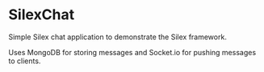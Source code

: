 SilexChat
=========

Simple Silex chat application to demonstrate the Silex framework.

Uses MongoDB for storing messages and Socket.io for pushing messages to clients.
